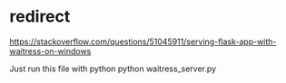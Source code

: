 # redirect
https://stackoverflow.com/questions/51045911/serving-flask-app-with-waitress-on-windows

Just run this file with python
python waitress_server.py 
